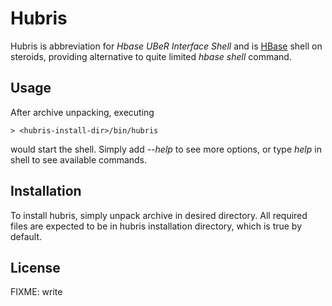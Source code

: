# Hubris

Hubris is abbreviation for _Hbase UBeR Interface Shell_ and is [HBase](http://hbase.org) shell
on steroids, providing alternative to quite limited _hbase shell_ command.

## Usage

After archive unpacking, executing

    > <hubris-install-dir>/bin/hubris

would start the shell. Simply add _--help_ to see more options, or type _help_ in shell
to see available commands.

## Installation

To install hubris, simply unpack archive in desired directory. All required files are expected
to be in hubris installation directory, which is true by default.

## License

FIXME: write
